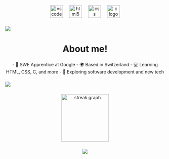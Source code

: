 <div align="center">
  <img src="https://cdn.jsdelivr.net/gh/devicons/devicon/icons/vscode/vscode-original.svg" height="40" alt="vscode logo"  />
  <img width="12" />
  <img src="https://skillicons.dev/icons?i=html" height="40" alt="html5 logo"  />
  <img width="12" />
  <img src="https://skillicons.dev/icons?i=css" height="40" alt="css logo"  />
  <img width="12" />
  <img src="https://skillicons.dev/icons?i=c" height="40" alt="c logo"  />
</div>

###

<div>
  <img style="100%" src="https://capsule-render.vercel.app/api?type=soft&height=30&section=header&reversal=false&fontSize=70&fontAlign=50&fontAlignY=50&stroke=-&descSize=20&descAlign=50&descAlignY=50&color=gradient"  />
</div>

###

<h1 align="center">About me!</h1>

###

<p align="center">
  - 🚀 SWE Apprentice at Google
  - 🌍 Based in Switzerland
  - 💻 Learning HTML, CSS, C, and more
  - 🎯 Exploring software development and new tech
</p>

###

<div>
  <img style="100%" src="https://capsule-render.vercel.app/api?type=soft&height=30&section=header&reversal=false&fontSize=70&fontAlign=50&fontAlignY=50&stroke=-&descSize=20&descAlign=50&descAlignY=50&color=gradient"  />
</div>

###

<div align="center">
  <img src="https://streak-stats.demolab.com?user=ny-noe-e&locale=en&mode=daily&theme=dracula&hide_border=false&border_radius=5&order=3" height="150" alt="streak graph"  />
</div>

###

<div align="center">
 <a href="https://www.linkedin.com/in/noe-e-88120038b"><img src="https://raw.githubusercontent.com/maurodesouza/profile-readme-generator/master/src/assets/icons/social/linkedin/default.svg"  /></a>

</div>

###
